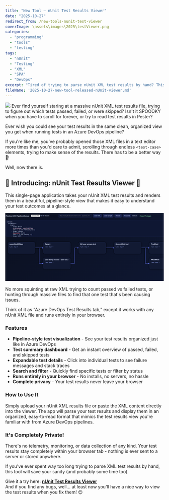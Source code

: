 ```yaml
---
title: "New Tool – nUnit Test Results Viewer"
date: "2025-10-27"
redirect_from: /new-tools-nunit-test-viewer
coverImage: \assets\images\2025\testViewer.png
categories:
  - "programming"
  - "tools"
  - "testing"
tags:
  - "nUnit"
  - "Testing"
  - "XML"
  - "SPA"
  - "DevOps"
excerpt: "Tired of trying to parse nUnit XML test results by hand? This new single-page application renders your test results in a clean, pipeline-style view that makes it easy to understand your test outcomes at a glance."
fileName: '2025-10-27-new-tool-released-nUnit-viewer.md'
---
```


![](../assets/images/2025/pipelineVitestViewer.png)
Ever find yourself staring at a massive nUnit XML test results file, trying to figure out which tests passed, failed, or were skipped? Isn't it SPOOOKY when you have to scroll for forever, or try to read test results in Pester?  

Ever wish you could see your test results in the same clean, organized view you get when running tests in an Azure DevOps pipeline?

If you're like me, you've probably opened those XML files in a text editor more times than you'd care to admit, scrolling through endless `<test-case>` elements, trying to make sense of the results. There has to be a better way 🎃!

Well, now there is.

## 👻 Introducing: **nUnit Test Results Viewer** 👻

This single-page application takes your nUnit XML test results and renders them in a beautiful, pipeline-style view that makes it easy to understand your test outcomes at a glance.

![nUnit Test Results in a clean, organized view](<../assets/images/2025/pipelineView.png>)

No more squinting at raw XML trying to count passed vs failed tests, or hunting through massive files to find that one test that's been causing issues.

Think of it as "Azure DevOps Test Results tab," except it works with any nUnit XML file and runs entirely in your browser.

### Features
- **Pipeline-style test visualization** - See your test results organized just like in Azure DevOps
- **Test summary dashboard** - Get an instant overview of passed, failed, and skipped tests
- **Expandable test details** - Click into individual tests to see failure messages and stack traces
- **Search and filter** - Quickly find specific tests or filter by status
- **Runs entirely in your browser** - No installs, no servers, no hassle
- **Complete privacy** - Your test results never leave your browser


### How to Use It
Simply upload your nUnit XML results file or paste the XML content directly into the viewer. The app will parse your test results and display them in an organized, easy-to-read format that mimics the test results view you're familiar with from Azure DevOps pipelines.

### It's Completely Private!
There's no telemetry, monitoring, or data collection of any kind. Your test results stay completely within your browser tab - nothing is ever sent to a server or stored anywhere.


If you've ever spent way too long trying to parse XML test results by hand, this tool will save your sanity (and probably some time too).

Give it a try here: **[nUnit Test Results Viewer](https://www.foxdeploy.com/NUnitTestViewer/)**  
And if you find any bugs, well... at least now you'll have a nice way to view the test results when you fix them! 😉
